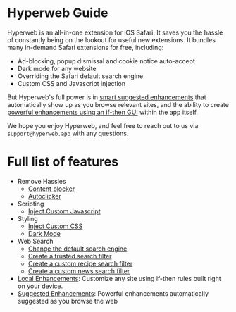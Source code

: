 # Hyperweb Guide

Hyperweb is an all-in-one extension for iOS Safari. It saves you the hassle of constantly being on the lookout for useful new extensions. It bundles many in-demand Safari extensions for free, including:

- Ad-blocking, popup dismissal and cookie notice auto-accept
- Dark mode for any website
- Overriding the Safari default search engine
- Custom CSS and Javascript injection

But Hyperweb's full power is in [smart suggested enhancements](/suggested) that automatically show up as you browse relevant sites, and the ability to create [powerful enhancements using an if-then GUI](/local) within the app itself.

We hope you enjoy Hyperweb, and feel free to reach out to us via `support@hyperweb.app` with any questions.

# Full list of features

* Remove Hassles
  * [Content blocker](/popular/annoyances/block-content)
  * [Autoclicker](/popular/annoyances/autoclick)
* Scripting
  * [Inject Custom Javascript](/popular/scripts/custom-js)
* Styling
  * [Inject Custom CSS](/popular/styling/custom-css)
  * [Dark Mode](/popular/styling/dark-mode)
* Web Search
  * [Change the default search engine](/popular/search/change-search)
  * [Create a trusted search filter](/popular/search/custom-search)
  * [Create a custom recipe search filter](/popular/search/custom-search-recipe)
  * [Create a custom news search filter](/popular/search/custom-search-news)
* [Local Enhancements](/local): Customize any site using if-then rules built right on your device.
* [Suggested Enhancements](/suggested): Powerful enhancements automatically suggested as you browse the web